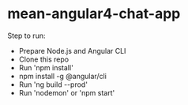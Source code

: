 # mean-angular4-chat-app
Step to run:

* Prepare Node.js and Angular CLI
* Clone this repo
* Run 'npm install'
* npm install -g @angular/cli
* Run 'ng build --prod'
* Run 'nodemon' or 'npm start'

